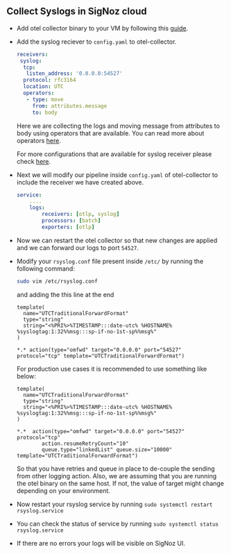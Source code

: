## Collect Syslogs in SigNoz cloud

- Add otel collector binary to your VM by following this [guide](https://signoz.io/docs/tutorial/opentelemetry-binary-usage-in-virtual-machine/).

- Add the syslog reciever to `config.yaml` to otel-collector.

  ```yaml {2-10}
  receivers:
   syslog:
    tcp:
     listen_address: '0.0.0.0:54527'
    protocol: rfc3164
    location: UTC
    operators:
     - type: move
       from: attributes.message
       to: body
  ```

  Here we are collecting the logs and moving message from attributes to body using operators that are available.
  You can read more about operators [here](https://signoz.io/docs/userguide/logs/#operators-for-parsing-and-manipulating-logs).

  For more configurations that are available for syslog receiver please check [here](https://github.com/open-telemetry/opentelemetry-collector-contrib/tree/main/receiver/syslogreceiver).

- Next we will modify our pipeline inside `config.yaml` of otel-collector to include the receiver we have created above.

  ```yaml {4}
  service:
      ....
      logs:
          receivers: [otlp, syslog]
          processors: [batch]
          exporters: [otlp]
  ```

- Now we can restart the otel collector so that new changes are applied and we can forward our logs to port `54527`.

- Modify your `rsyslog.conf` file present inside `/etc/` by running the following command:

  ```bash
  sudo vim /etc/rsyslog.conf
  ```

  and adding the this line at the end

  ```
  template(
    name="UTCTraditionalForwardFormat"
    type="string"
    string="<%PRI%>%TIMESTAMP:::date-utc% %HOSTNAME% %syslogtag:1:32%%msg:::sp-if-no-1st-sp%%msg%"
  )

  *.* action(type="omfwd" target="0.0.0.0" port="54527" protocol="tcp" template="UTCTraditionalForwardFormat")
  ```

  For production use cases it is recommended to use something like below:

  ```
  template(
    name="UTCTraditionalForwardFormat"
    type="string"
    string="<%PRI%>%TIMESTAMP:::date-utc% %HOSTNAME% %syslogtag:1:32%%msg:::sp-if-no-1st-sp%%msg%"
  )

  *.*  action(type="omfwd" target="0.0.0.0" port="54527" protocol="tcp"
          action.resumeRetryCount="10"
          queue.type="linkedList" queue.size="10000" template="UTCTraditionalForwardFormat")
  ```
  So that you have retries and queue in place to de-couple the sending from other logging action. Also, we are assuming that you are running the otel binary on the same host. If not, the value of target might change depending on your environment.

- Now restart your rsyslog service by running `sudo systemctl restart rsyslog.service`

- You can check the status of service by running `sudo systemctl status rsyslog.service`

- If there are no errors your logs will be visible on SigNoz UI.
